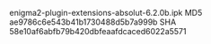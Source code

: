 enigma2-plugin-extensions-absolut-6.2.0b.ipk
MD5 ae9786c6e543b41b1730488d5b7a999b
SHA 58e10af6abfb79b420dbfeaafdcaced6022a5571

